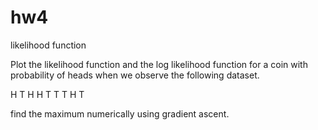 # hw4
likelihood function

Plot the likelihood function and the log likelihood function for a coin with probability of heads when we observe 
the following dataset.

H T H H T T T H T 

find the maximum numerically using gradient ascent.
